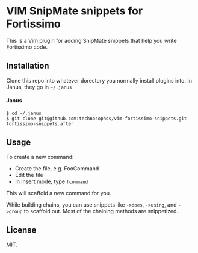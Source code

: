 # VIM SnipMate snippets for Fortissimo

This is a Vim plugin for adding SnipMate snippets that help you write
Fortissimo code.

## Installation

Clone this repo into whatever dorectory you normally install plugins
into. In Janus, they go in `~/.janus`

#### Janus

```
$ cd ~/.janus
$ git clone git@github.com:technosophos/vim-fortissimo-snippets.git fortissimo-snippets.after
```

## Usage

To create a new command:

- Create the file, e.g. FooCommand
- Edit the file
- In insert mode, type `fcommand`<tab>

This will scaffold a new command for you.

While building chains, you can use snippets like `->does`, `->using`,
and `->group` to scaffold out. Most of the chaining methods are
snippetized.

## License

MIT.
